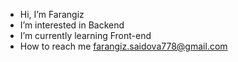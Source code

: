 -  Hi, I’m Farangiz
-  I’m interested in Backend
-  I’m currently learning Front-end
-  How to reach me farangiz.saidova778@gmail.com


<!---
farangizaa/farangizaa is a ✨ special ✨ repository because its `README.md` (this file) appears on your GitHub profile.
You can click the Preview link to take a look at your changes.
--->
